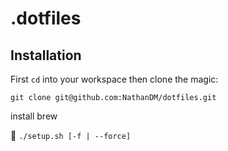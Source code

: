 # .dotfiles

## Installation

First `cd` into your workspace then clone the magic:

`git clone git@github.com:NathanDM/dotfiles.git`

install brew


:rocket: `./setup.sh [-f | --force]`
